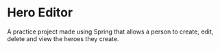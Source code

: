 # Hero Editor

A practice project made using Spring that allows a person to create, edit, delete and view the heroes they create.
